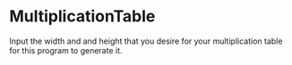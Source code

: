 # MultiplicationTable
Input the width and and height that you desire for your multiplication table for this program to generate it.
